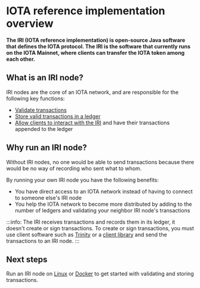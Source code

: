 # IOTA reference implementation overview

**The IRI (IOTA reference implementation) is open-source Java software that defines the IOTA protocol. The IRI is the software that currently runs on the IOTA Mainnet, where clients can transfer the IOTA token among each other.**

## What is an IRI node?

IRI nodes are the core of an IOTA network, and are responsible for the following key functions:

- [Validate transactions](../concepts/transaction-validation.md)
- [Store valid transactions in a ledger](../concepts/the-ledger.md)
- [Allow clients to interact with the IRI](../how-to-guides/interact-with-an-iri-node.md) and have their transactions appended to the ledger

## Why run an IRI node?

Without IRI nodes, no one would be able to send transactions because there would be no way of recording who sent what to whom.

By running your own IRI node you have the following benefits:

- You have direct access to an IOTA network instead of having to connect to someone else's IRI node
- You help the IOTA network to become more distributed by adding to the number of ledgers and validating your neighbor IRI node's transactions

:::info:
The IRI receives transactions and records them in its ledger, it doesn't create or sign transactions. To create or sign transactions, you must use client software such as [Trinity](root://wallets/0.1/trinity/introduction/overview.md) or a [client library](root://client-libraries/0.1/introduction/overview.md) and send the transactions to an IRI node.
:::

## Next steps

Run an IRI node on [Linux](../how-to-guides/run-an-iri-node-on-linux.md) or [Docker](../how-to-guides/run-an-iri-node-in-docker.md) to get started with validating and storing transactions.
